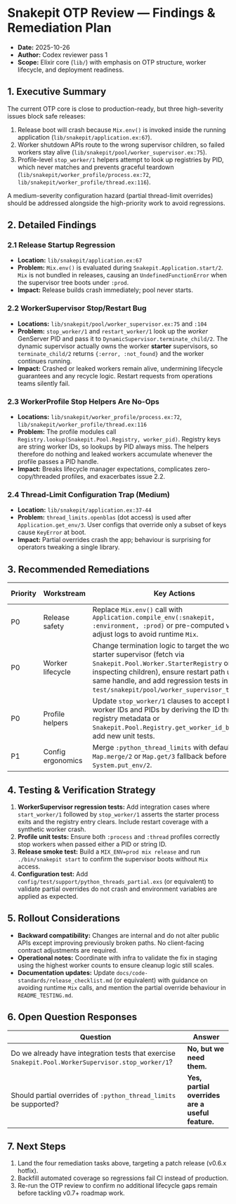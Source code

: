 # Snakepit OTP Review — Findings & Remediation Plan

- **Date:** 2025-10-26
- **Author:** Codex reviewer pass 1
- **Scope:** Elixir core (`lib/`) with emphasis on OTP structure, worker lifecycle, and deployment readiness.

## 1. Executive Summary

The current OTP core is close to production-ready, but three high-severity issues block safe releases:

1. Release boot will crash because `Mix.env()` is invoked inside the running application (`lib/snakepit/application.ex:67`).
2. Worker shutdown APIs route to the wrong supervisor children, so failed workers stay alive (`lib/snakepit/pool/worker_supervisor.ex:75`).
3. Profile-level `stop_worker/1` helpers attempt to look up registries by PID, which never matches and prevents graceful teardown (`lib/snakepit/worker_profile/process.ex:72`, `lib/snakepit/worker_profile/thread.ex:116`).

A medium-severity configuration hazard (partial thread-limit overrides) should be addressed alongside the high-priority work to avoid regressions.

## 2. Detailed Findings

### 2.1 Release Startup Regression

- **Location:** `lib/snakepit/application.ex:67`
- **Problem:** `Mix.env()` is evaluated during `Snakepit.Application.start/2`. `Mix` is not bundled in releases, causing an `UndefinedFunctionError` when the supervisor tree boots under `:prod`.
- **Impact:** Release builds crash immediately; pool never starts.

### 2.2 WorkerSupervisor Stop/Restart Bug

- **Locations:** `lib/snakepit/pool/worker_supervisor.ex:75` and `:104`
- **Problem:** `stop_worker/1` and `restart_worker/1` look up the *worker* GenServer PID and pass it to `DynamicSupervisor.terminate_child/2`. The dynamic supervisor actually owns the worker **starter** supervisors, so `terminate_child/2` returns `{:error, :not_found}` and the worker continues running.
- **Impact:** Crashed or leaked workers remain alive, undermining lifecycle guarantees and any recycle logic. Restart requests from operations teams silently fail.

### 2.3 WorkerProfile Stop Helpers Are No-Ops

- **Locations:** `lib/snakepit/worker_profile/process.ex:72`, `lib/snakepit/worker_profile/thread.ex:116`
- **Problem:** The profile modules call `Registry.lookup(Snakepit.Pool.Registry, worker_pid)`. Registry keys are string worker IDs, so lookups by PID always miss. The helpers therefore do nothing and leaked workers accumulate whenever the profile passes a PID handle.
- **Impact:** Breaks lifecycle manager expectations, complicates zero-copy/threaded profiles, and exacerbates issue 2.2.

### 2.4 Thread-Limit Configuration Trap (Medium)

- **Location:** `lib/snakepit/application.ex:37-44`
- **Problem:** `thread_limits.openblas` (dot access) is used after `Application.get_env/3`. User configs that override only a subset of keys cause `KeyError` at boot.
- **Impact:** Partial overrides crash the app; behaviour is surprising for operators tweaking a single library.

## 3. Recommended Remediations

| Priority | Workstream | Key Actions | Owners (suggested) |
|----------|------------|-------------|--------------------|
| P0 | Release safety | Replace `Mix.env()` call with `Application.compile_env(:snakepit, :environment, :prod)` or pre-computed value; adjust logs to avoid runtime `Mix`. | Platform |
| P0 | Worker lifecycle | Change termination logic to target the worker starter supervisor (fetch via `Snakepit.Pool.Worker.StarterRegistry` or by inspecting children), ensure restart path uses the same handle, and add regression tests in `test/snakepit/pool/worker_supervisor_test.exs`. | Runtime |
| P0 | Profile helpers | Update `stop_worker/1` clauses to accept both worker IDs and PIDs by deriving the ID through registry metadata or `Snakepit.Pool.Registry.get_worker_id_by_pid/1`; add new unit tests. | Runtime |
| P1 | Config ergonomics | Merge `:python_thread_limits` with defaults via `Map.merge/2` or `Map.get/3` fallback before calling `System.put_env/2`. | Platform |

## 4. Testing & Verification Strategy

1. **WorkerSupervisor regression tests:** Add integration cases where `start_worker/1` followed by `stop_worker/1` asserts the starter process exits and the registry entry clears. Include restart coverage with a synthetic worker crash.
2. **Profile unit tests:** Ensure both `:process` and `:thread` profiles correctly stop workers when passed either a PID or string ID.
3. **Release smoke test:** Build a `MIX_ENV=prod mix release` and run `./bin/snakepit start` to confirm the supervisor boots without `Mix` access.
4. **Configuration test:** Add `config/test/support/python_threads_partial.exs` (or equivalent) to validate partial overrides do not crash and environment variables are applied as expected.

## 5. Rollout Considerations

- **Backward compatibility:** Changes are internal and do not alter public APIs except improving previously broken paths. No client-facing contract adjustments are required.
- **Operational notes:** Coordinate with infra to validate the fix in staging using the highest worker counts to ensure cleanup logic still scales.
- **Documentation updates:** Update `docs/code-standards/release_checklist.md` (or equivalent) with guidance on avoiding runtime `Mix` calls, and mention the partial override behaviour in `README_TESTING.md`.

## 6. Open Question Responses

| Question | Answer |
|----------|--------|
| Do we already have integration tests that exercise `Snakepit.Pool.WorkerSupervisor.stop_worker/1`? | **No, but we need them.** |
| Should partial overrides of `:python_thread_limits` be supported? | **Yes, partial overrides are a useful feature.** |

## 7. Next Steps

1. Land the four remediation tasks above, targeting a patch release (v0.6.x hotfix).
2. Backfill automated coverage so regressions fail CI instead of production.
3. Re-run the OTP review to confirm no additional lifecycle gaps remain before tackling v0.7+ roadmap work.


